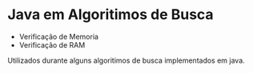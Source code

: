 # Java em Algoritimos de Busca

-  Verificação de Memoria
-  Verificação de RAM

Utilizados durante alguns algoritimos de busca implementados em java.
